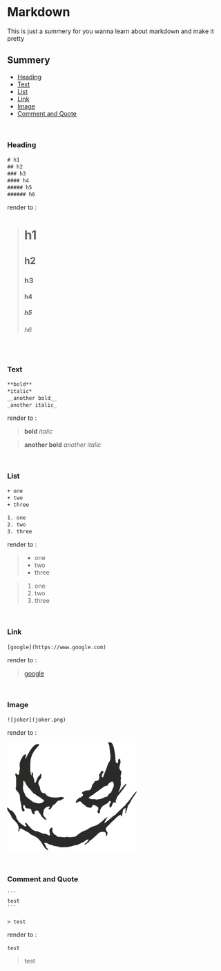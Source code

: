 # Markdown

This is just a summery for you wanna learn about markdown and make it pretty

## Summery
- [Heading](#heading)
- [Text](#text)
- [List](#list)
- [Link](#link)
- [Image](#image)
- [Comment and Quote](#comment-and-quote)

<br>

### **Heading**

```
# h1
## h2
### h3
#### h4
##### h5
###### h6
```
render to :

> # h1
> ## h2
> ### h3
> #### h4
> ##### h5
> ###### h6

<br>

### **Text**
```
**bold**
*italic*
__another bold__
_another italic_
```
render to :
>**bold**
>*italic*

>__another bold__
>_another italic_

</br>

### **List**
```
+ one
+ two
+ three
```
```
1. one
2. two
3. three
```
render to :
>+ one
>+ two
>+ three

>1. one 
>2. two
>3. three

<br>

### **Link**
```
[google](https://www.google.com)
```
render to :

> [google](https://www.google.com)

<br>

### **Image**
```
![joker](joker.png)
```
render to :

![joker](joker.png)

<br>

### **Comment and Quote**
````
```
test
```

> test
````
render to :
```
test
```
> test